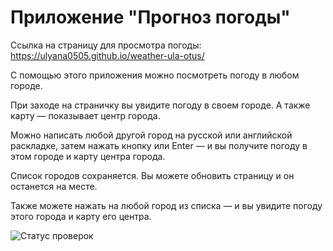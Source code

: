 # Приложение "Прогноз погоды"

Ссылка на страницу для просмотра погоды: https://ulyana0505.github.io/weather-ula-otus/

С помощью этого приложения можно посмотреть погоду в любом городе.

При заходе на страничку вы увидите погоду в своем городе. А также карту — показывает центр города.

Можно написать любой другой город на русской или английской раскладке, затем нажать кнопку или Enter — и вы получите погоду в этом городе и карту центра города.

Список городов сохраняется. Вы можете обновить страницу и он останется на месте.

Также можете нажать на любой город из списка — и вы увидите погоду этого города и карту его центра.

![Статус проверок](https://github.com/Ulyana0505/weather-ula-otus/actions/workflows/sanity-check.yml/badge.svg)
